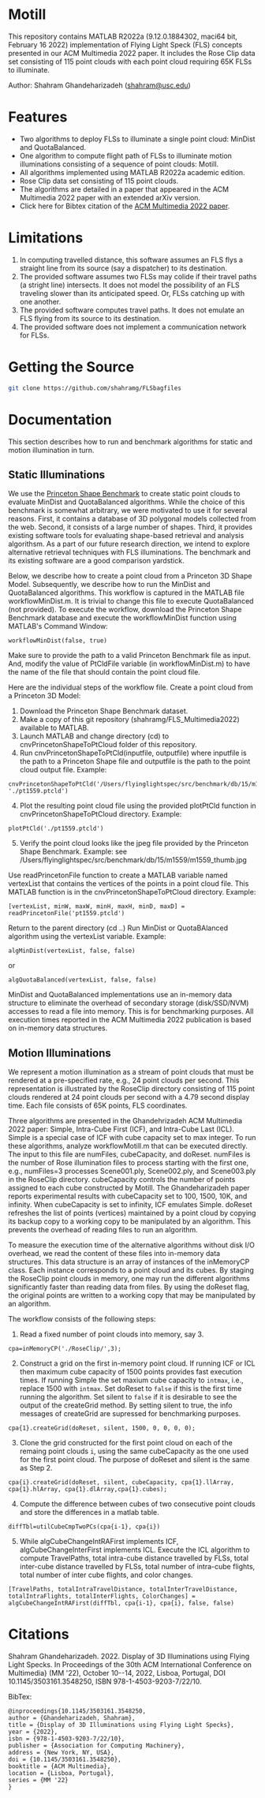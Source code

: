 # Motill
This repository contains MATLAB R2022a (9.12.0.1884302, maci64 bit, February 16 2022) implementation of Flying Light Speck (FLS) concepts presented in our ACM Multimedia 2022 paper.  It includes the Rose Clip data set consisting of 115 point clouds with each point cloud requiring 65K FLSs to illuminate.  

Author:  Shahram Ghandeharizadeh (shahram@usc.edu)

# Features

  * Two algorithms to deploy FLSs to illuminate a single point cloud:  MinDist and QuotaBalanced.
  * One algorithm to compute flight path of FLSs to illuminate motion illuminations consisting of a sequence of point clouds:  Motill.
  * All algorithms implemented using MATLAB R2022a academic edition. 
  * Rose Clip data set consisting of 115 point clouds.
  * The algorithms are detailed in a paper that appeared in the ACM Multimedia 2022 paper with an extended arXiv version.
  * Click here for Bibtex citation of the [ACM Multimedia 2022 paper](https://github.com/shahramg/FLS-Multimedia2022#citations).

# Limitations
1. In computing travelled distance, this software assumes an FLS flys a straight line from its source (say a dispatcher) to its destination.
2. The provided software assumes two FLSs may colide if their travel paths (a stright line) intersects.  It does not model the possibility of an FLS traveling slower than its anticipated speed.  Or, FLSs catching up with one another.  
3. The provided software computes travel paths.  It does not emulate an FLS flying from its source to its destination.
4. The provided software does not implement a communication network for FLSs.

# Getting the Source
```bash
git clone https://github.com/shahramg/FLSbagfiles
```

# Documentation

This section describes how to run and benchmark algorithms for static and motion illumination in turn.

## Static Illuminations

We use the [Princeton Shape Benchmark](https://shape.cs.princeton.edu/benchmark/) to create static point clouds to evaluate MinDist and QuotaBalanced algorithms.  While the choice of this benchmark is somewhat arbitrary, we were motivated to use it for several reasons.  First, it contains a database of 3D polygonal models collected from the web.  Second, it consists of a large number of shapes.  Third, it provides existing software tools for evaluating shape-based retrieval and analysis algorithsm.  As a part of our future research direction, we intend to explore alternative retrieval techniques with FLS illuminations.  The benchmark and its existing software are a good comparison yardstick.  

Below, we describe how to create a point cloud from a Princeton 3D Shape Model.  Subsequently, we describe how to run the MinDist and QuotaBalanced algorithms.  This workflow is captured in the MATLAB file workflowMinDist.m.  It is trivial to change this file to execute QuotaBalanced (not provided). To execute the workflow, download the Princeton Shape Benchmark database and execute the workflowMinDist function using MATLAB's Command Window:
```
workflowMinDist(false, true)
```
Make sure to provide the path to a valid Princeton Benchmark file as input.  And, modify the value of PtCldFile variable (in workflowMinDist.m) to have the name of the file that should contain the point cloud file.

Here are the individual steps of the workflow file.  Create a point cloud from a Princeton 3D Model:
1. Download the Princeton Shape Benchmark dataset.
2. Make a copy of this git repository (shahramg/FLS_Multimedia2022) available to MATLAB.
3. Launch MATLAB and change directory (cd) to cnvPrincetonShapeToPtCloud folder of this repository.
4. Run cnvPrincetonShapeToPtCld(inputfile, outputfile) where inputfile is the path to a Princeton Shape file and outputfile is the path to the point cloud output file.  Example:  
```
cnvPrincetonShapeToPtCld('/Users/flyinglightspec/src/benchmark/db/15/m1559/m1559.off', './pt1559.ptcld')
```
4. Plot the resulting point cloud file using the provided plotPtCld function in cnvPrincetonShapeToPtCloud directory.  Example:  
```
plotPtCld('./pt1559.ptcld')
```
5. Verify the point cloud looks like the jpeg file provided by the Princeton Shape Benchmark.  Example:  see /Users/flyinglightspec/src/benchmark/db/15/m1559/m1559_thumb.jpg

Use readPrincetonFile function to create a MATLAB variable named vertexList that contains the vertices of the points in a point cloud file.  This MATLAB function is in the cnvPrincetonShapeToPtCloud directory.  Example:  
```
[vertexList, minW, maxW, minH, maxH, minD, maxD] = readPrincetonFile('pt1559.ptcld')
```

Return to the parent directory (cd ..) Run MinDist or QuotaBAlanced algorithm using the vertexList variable. Example:  
```
algMinDist(vertexList, false, false) 
```
or 
```
algQuotaBalanced(vertexList, false, false)
```
MinDist and QuotaBalanced implementations use an in-memory data structure to eliminate the overhead of secondary storage (disk/SSD/NVM) accesses to read a file into memory.  This is for benchmarking purposes.  All execution times reported in the ACM Multimedia 2022 publication is based on in-memory data structures.


## Motion Illuminations
We represent a motion illumination as a stream of point clouds that must be rendered at a pre-specified rate, e.g., 24 point clouds per second.  This representation is illustrated by the RoseClip directory consisting of 115 point clouds rendered at 24 point clouds per second with a 4.79 second display time.  Each file consists of 65K points, FLS coordinates.

Three algorithms are presented in the Ghandehrizadeh ACM Multimedia 2022 paper:  Simple, Intra-Cube First (ICF), and Intra-Cube Last (ICL).  Simple is a special case of ICF with cube capacity set to max integer.  To run these algorithms, analyze workflowMotill.m that can be executed directly.  The input to this file are numFiles, cubeCapacity, and doReset.  numFiles is the number of Rose illumination files to process starting with the first one, e.g., numFiles=3 processes Scene001.ply, Scene002.ply, and Scene003.ply in the RoseClip directory.  cubeCapacity controls the number of points assigned to each cube constructed by Motill.  The Ghandeharizadeh paper reports experimental results with cubeCapacity set to 100, 1500, 10K, and infinity.  When cubeCapacity is set to infinity, ICF emulates Simple.  doReset refreshes the list of points (vertices) maintained by a point cloud by copying its backup copy to a working copy to be manipulated by an algorithm.  This prevents the overhead of reading files to run an algorithm.  

To measure the execution time of the alternative algorithms without disk I/O overhead, we read the content of these files into in-memory data structures.  This data structure is an array of instances of the inMemoryCP class.  Each instance corresponds to a point cloud and its cubes.  By staging the RoseClip point clouds in memory, one may run the different algorithms significantly faster than reading data from files.  By using the doReset flag, the original points are written to a working copy that may be manipulated by an algorithm.

The workflow consists of the following steps:
1. Read a fixed number of point clouds into memory, say 3.
```
cpa=inMemoryCP('./RoseClip/',3);
```
2. Construct a grid on the first in-memory point cloud.  If running ICF or ICL then maximum cube capacity of 1500 points provides fast execution times.  If running Simple the set maxium cube capacity to ``intmax``, i.e., replace 1500 with ``intmax``.  Set doReset to ``false`` if this is the first time running the algorithm.  Set silent to ``false`` if it is desirable to see the output of the createGrid method.  By setting silent to true, the info messages of createGrid are supressed for benchmarking purposes.
```
cpa{1}.createGrid(doReset, silent, 1500, 0, 0, 0, 0);
```
3. Clone the grid constructed for the first point cloud on each of the remaing point clouds ``i``, using the same cubeCapacity as the one used for the first point cloud.  The purpose of doReset and silent is the same as Step 2.  
```
cpa{i}.createGrid(doReset, silent, cubeCapacity, cpa{1}.llArray, cpa{1}.hlArray, cpa{1}.dlArray,cpa{1}.cubes);
```
4. Compute the difference between cubes of two consecutive point clouds and store the differences in a matlab table.
```
diffTbl=utilCubeCmpTwoPCs(cpa{i-1}, cpa{i})
```
5. While algCubeChangeIntRAFirst implements ICF, algCubeChangeInterFirst implements ICL.  Execute the ICL algorithm to compute TravelPaths, total intra-cube distance travelled by FLSs, total inter-cube distance travelled by FLSs, total number of intra-cube flights, total number of inter cube flights, and color changes.
```
[TravelPaths, totalIntraTravelDistance, totalInterTravelDistance, totalIntraFlights, totalInterFlights, ColorChanges] = algCubeChangeIntRAFirst(diffTbl, cpa{i-1}, cpa{i}, false, false)
```


# Citations

Shahram Ghandeharizadeh. 2022. Display of 3D Illuminations using Flying Light Specks.  In Proceedings of the 30th ACM International Conference on Multimedia} (MM '22), October 10--14, 2022, Lisboa, Portugal, DOI 10.1145/3503161.3548250, ISBN 978-1-4503-9203-7/22/10.

BibTex:
```
@inproceedings{10.1145/3503161.3548250,
author = {Ghandeharizadeh, Shahram},
title = {Display of 3D Illuminations using Flying Light Specks},
year = {2022},
isbn = {978-1-4503-9203-7/22/10},
publisher = {Association for Computing Machinery},
address = {New York, NY, USA},
doi = {10.1145/3503161.3548250},
booktitle = {ACM Multimedia},
location = {Lisboa, Portugal},
series = {MM '22}
}
```
